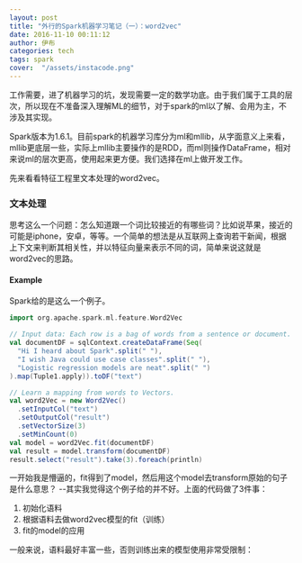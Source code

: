 ```yaml
---
layout: post
title: "外行的Spark机器学习笔记（一）：word2vec"
date: 2016-11-10 00:11:12
author: 伊布
categories: tech
tags: spark
cover:  "/assets/instacode.png"
---
```


工作需要，进了机器学习的坑，发现需要一定的数学功底。由于我们属于工具的层次，所以现在不准备深入理解ML的细节，对于spark的ml以了解、会用为主，不涉及其实现。

Spark版本为1.6.1。目前spark的机器学习库分为ml和mllib，从字面意义上来看，mllib更底层一些，实际上mllib主要操作的是RDD，而ml则操作DataFrame，相对来说ml的层次更高，使用起来更方便。我们选择在ml上做开发工作。

先来看看特征工程里文本处理的word2vec。

### 文本处理

思考这么一个问题：怎么知道跟一个词比较接近的有哪些词？比如说苹果，接近的可能是iphone，安卓，等等。一个简单的想法是从互联网上查询若干新闻，根据上下文来判断其相关性，并以特征向量来表示不同的词，简单来说这就是word2vec的思路。

#### Example

Spark给的是这么一个例子。

```scala
import org.apache.spark.ml.feature.Word2Vec

// Input data: Each row is a bag of words from a sentence or document.
val documentDF = sqlContext.createDataFrame(Seq(
  "Hi I heard about Spark".split(" "),
  "I wish Java could use case classes".split(" "),
  "Logistic regression models are neat".split(" ")
).map(Tuple1.apply)).toDF("text")

// Learn a mapping from words to Vectors.
val word2Vec = new Word2Vec()
  .setInputCol("text")
  .setOutputCol("result")
  .setVectorSize(3)
  .setMinCount(0)
val model = word2Vec.fit(documentDF)
val result = model.transform(documentDF)
result.select("result").take(3).foreach(println)
```

一开始我是懵逼的，fit得到了model，然后用这个model去transform原始的句子是什么意思？
--其实我觉得这个例子给的并不好。上面的代码做了3件事：

1. 初始化语料
2. 根据语料去做word2vec模型的fit（训练）
3. fit的model的应用

一般来说，语料最好丰富一些，否则训练出来的模型使用非常受限制：





